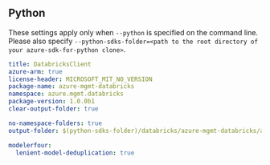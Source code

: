## Python

These settings apply only when `--python` is specified on the command line.
Please also specify `--python-sdks-folder=<path to the root directory of your azure-sdk-for-python clone>`.

``` yaml $(python)
title: DatabricksClient
azure-arm: true
license-header: MICROSOFT_MIT_NO_VERSION
package-name: azure-mgmt-databricks
namespace: azure.mgmt.databricks
package-version: 1.0.0b1
clear-output-folder: true
```

``` yaml $(python)
no-namespace-folders: true
output-folder: $(python-sdks-folder)/databricks/azure-mgmt-databricks/azure/mgmt/databricks
```

``` yaml $(python)
modelerfour:
  lenient-model-deduplication: true
```
